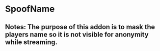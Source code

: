 # SpoofName
## Notes: The purpose of this addon is to mask the players name so it is not visible for anonymity while streaming.
